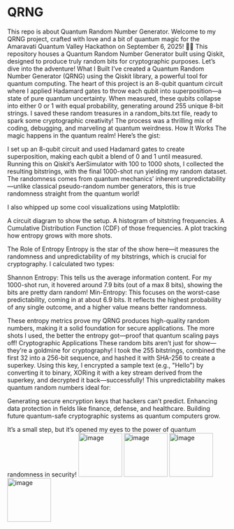 # QRNG
This repo is about Quantum Random Number Generator.
Welcome to my QRNG project, crafted with love and a bit of quantum magic for the Amaravati Quantum Valley Hackathon on September 6, 2025! 🌌🚀 This repository houses a Quantum Random Number Generator built using Qiskit, designed to produce truly random bits for cryptographic purposes. Let’s dive into the adventure!
What I Built
I’ve created a Quantum Random Number Generator (QRNG) using the Qiskit library, a powerful tool for quantum computing. The heart of this project is an 8-qubit quantum circuit where I applied Hadamard gates to throw each qubit into superposition—a state of pure quantum uncertainty. When measured, these qubits collapse into either 0 or 1 with equal probability, generating around 255 unique 8-bit strings. I saved these random treasures in a random_bits.txt file, ready to spark some cryptographic creativity! The process was a thrilling mix of coding, debugging, and marveling at quantum weirdness.
How It Works
The magic happens in the quantum realm! Here’s the gist:

I set up an 8-qubit circuit and used Hadamard gates to create superposition, making each qubit a blend of 0 and 1 until measured.
Running this on Qiskit’s AerSimulator with 100 to 1000 shots, I collected the resulting bitstrings, with the final 1000-shot run yielding my random dataset.
The randomness comes from quantum mechanics’ inherent unpredictability—unlike classical pseudo-random number generators, this is true randomness straight from the quantum world!

I also whipped up some cool visualizations using Matplotlib:

A circuit diagram to show the setup.
A histogram of bitstring frequencies.
A Cumulative Distribution Function (CDF) of those frequencies.
A plot tracking how entropy grows with more shots.

The Role of Entropy
Entropy is the star of the show here—it measures the randomness and unpredictability of my bitstrings, which is crucial for cryptography. I calculated two types:

Shannon Entropy: This tells us the average information content. For my 1000-shot run, it hovered around 7.9 bits (out of a max 8 bits), showing the bits are pretty darn random!
Min-Entropy: This focuses on the worst-case predictability, coming in at about 6.9 bits. It reflects the highest probability of any single outcome, and a higher value means better randomness.

These entropy metrics prove my QRNG produces high-quality random numbers, making it a solid foundation for secure applications. The more shots I used, the better the entropy got—proof that quantum scaling pays off!
Cryptographic Applications
These random bits aren’t just for show—they’re a goldmine for cryptography! I took the 255 bitstrings, combined the first 32 into a 256-bit sequence, and hashed it with SHA-256 to create a superkey. Using this key, I encrypted a sample text (e.g., "Hello") by converting it to binary, XORing it with a key stream derived from the superkey, and decrypted it back—successfully! This unpredictability makes quantum random numbers ideal for:

Generating secure encryption keys that hackers can’t predict.
Enhancing data protection in fields like finance, defense, and healthcare.
Building future quantum-safe cryptographic systems as quantum computers grow.

It’s a small step, but it’s opened my eyes to the power of quantum randomness in security!
<img width="100" height="100" alt="image" src="https://github.com/user-attachments/assets/844f2e1d-dbee-41c4-99fe-13ebc1fd0613" />
<img width="100" height="100" alt="image" src="https://github.com/user-attachments/assets/16a17bcd-ca5a-48e1-9907-340fa3137f27" />
<img width="100" height="100" alt="image" src="https://github.com/user-attachments/assets/fcdbff0b-ee14-4823-81a7-f29e34ee9f53" />
<img width="100" height="100" alt="image" src="https://github.com/user-attachments/assets/d13a3c8c-287a-4a27-825a-e70daaf83223" />


